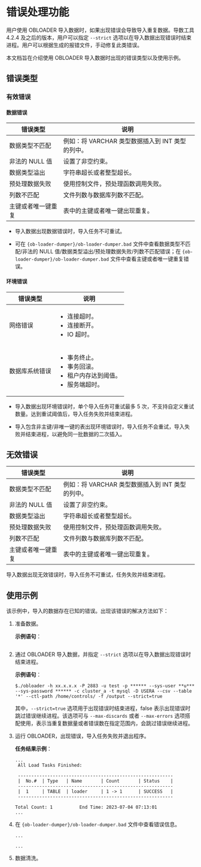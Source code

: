 # 错误处理功能

用户使用 OBLOADER 导入数据时，如果出现错误会导致导入重复数据。导数工具 4.2.4 及之后的版本，用户可以指定 `--strict` 选项以在导入数据出现错误时结束进程。用户可以根据生成的报错文件，手动修复此类错误。

本文档旨在介绍使用 OBLOADER 导入数据时出现的错误类型以及使用示例。

## 错误类型

### 有效错误

#### 数据错误

|**错误类型** |**说明**|
|--------|------|
| 数据类型不匹配  |例如：将 VARCHAR 类型数据插入到 INT 类型的列中。 |
| 非法的 NULL 值 |设置了非空约束。 |
| 数据类型溢出 |字符串超长或者整型超长。 |
| 预处理数据失败  |使用控制文件，预处理函数调用失败。 |
| 列数不匹配  |文件列数与数据库列数不匹配。 |
| 主键或者唯一键重复  | 表中的主键或者唯一键出现重复。|

- 导入数据出现数据错误时，导入任务不可重试。

- 可在 `{ob-loader-dumper}/ob-loader-dumper.bad` 文件中查看数据类型不匹配/非法的 NULL 值/数据类型溢出/预处理数据失败/列数不匹配错误；在 `{ob-loader-dumper}/ob-loader-dumper.bad` 文件中查看主键或者唯一键重复错误。

#### 环境错误

|**错误类型** |**说明**|
|--------|------|
| 网络错误  |<ul><li>连接超时。</li><li>连接断开。</li><li>IO 超时。</li></ul> |
| 数据库系统错误 |<ul><li>事务终止。</li><li>事务回滚。</li><li>租户内存达到阈值。</li><li>服务端超时。</li></ul> |

- 导入数据出现环境错误时，单个导入任务可重试最多 5 次，不支持自定义重试数量。达到重试阈值后，导入任务失败并结束进程。

- 导入包含非主键/非唯一键的表出现环境错误时，导入任务不会重试，导入失败并结束进程，以避免同一批数据的二次插入。

## 无效错误


|**错误类型** |**说明**|
|--------|------|
| 数据类型不匹配  |例如：将 VARCHAR 类型数据插入到 INT 类型的列中。 |
| 非法的 NULL 值 |设置了非空约束。 |
| 数据类型溢出 |字符串超长或者整型超长。 |
| 预处理数据失败  |使用控制文件，预处理函数调用失败。 |
| 列数不匹配  |文件列数与数据库列数不匹配。 |
| 主键或者唯一键重复  | 表中的主键或者唯一键出现重复。|

导入数据出现无效错误时，导入任务不可重试，任务失败并结束进程。

## 使用示例

该示例中，导入的数据存在已知的错误。出现该错误的解决方法如下：

1. 准备数据。

   **示例语句**：

   ```sql

   ```

2. 通过 OBLOADER 导入数据，并指定 `--strict` 选项以在导入数据出现错误时结束进程。

   **示例语句**：

    ```shell
    $./obloader -h xx.x.x.x -P 2883 -u test -p ****** --sys-user **u*** --sys-password ****** -c cluster_a -t mysql -D USERA --csv --table '*' --ctl-path /home/controls/ -f /output --strict=true
    ```

    其中，`--strict=true` 选项用于出现错误时结束进程，false 表示出现错误时跳过错误继续进程。该选项可与 <code>--max-discards</code> 或者 <code>--max-errors</code> 选项搭配使用，表示当重复数据量或者错误数在指定范围内，会跳过错误继续进程。

3. 运行 OBLOADER，出现错误，导入任务失败并退出程序。

   **任务结果示例**：

   ```shell
   ...
    All Load Tasks Finished:

    ----------------------------------------------------------
    |  No.#  | Type   | Name       | Count       | Status    | 
    ----------------------------------------------------------    
    |  1     | TABLE  | loader     | 1 -> 1      | SUCCESS   |                
    ----------------------------------------------------------

   Total Count: 1          End Time: 2023-07-04 07:13:01
   ...
   ```

4. 在 `{ob-loader-dumper}/ob-loader-dumper.bad` 文件中查看错误信息。

   ```shell
   ...
    
   ...
   ```

5. 数据清洗。